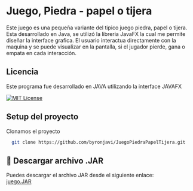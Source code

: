 # Juego, Piedra - papel o tijera

Este juego es una pequeña variante del tipico juego piedra, papel o tijera.
Esta desarrollado en Java, se utilizó la libreria JavaFX la cual me permite diseñar la interface grafica.
El usuario interactua directamente con la maquina y se puede visualizar en la pantalla, si el jugador pierde, gana o empata en cada interacción.




## Licencia

Este programa fue desarrollado en JAVA utilizando la interface JAVAFX

[![MIT License](https://img.shields.io/badge/License-MIT-green.svg)](https://choosealicense.com/licenses/mit/)




## Setup del proyecto

Clonamos el proyecto

```bash
  git clone https://github.com/byronjavi/JuegoPiedraPapelTijera.git
```


## 📲 Descargar archivo .JAR

Puedes descargar el archivo JAR desde el siguiente enlace:  
[juego.JAR](https://github.com/byronjavi/JuegoPiedraPapelTijera/JuegoPiedraPapelTijera.jar)
```

